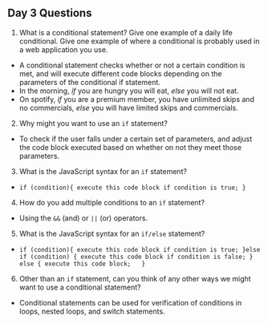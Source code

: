## Day 3 Questions

1. What is a conditional statement? Give one example of a daily life conditional. Give one example of where a conditional is probably used in a web application you use.  
- A conditional statement checks whether or not a certain condition is met, and will execute different code blocks depending on the parameters of the conditional if statement.
- In the morning, *if* you are hungry you will eat, *else* you will not eat.
- On spotify, *if* you are a premium member, you have unlimited skips and no commercials, *else* you will have limited skips and commercials.


2. Why might you want to use an `if` statement?  
- To check if the user falls under a certain set of parameters, and adjust the code block executed based on whether on not they meet those parameters.  

3. What is the JavaScript syntax for an `if` statement?  
- `if (condition){
    execute this code block if condition is true;
  }`

4. How do you add multiple conditions to an `if` statement?  
- Using the `&&` (and) or `||` (or) operators.  

5. What is the JavaScript syntax for an `if/else` statement?    
- `if (condition){
    execute this code block if condition is true;
  }else if (condition) {
    execute this code block if condition is false;
    } else {
    execute this code block;  
  }`  

6. Other than an `if` statement, can you think of any other ways we might want to use a conditional statement?  
- Conditional statements can be used for verification of conditions in loops, nested loops, and switch statements.  
